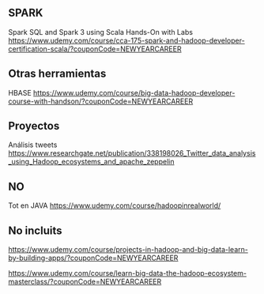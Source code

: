## SPARK

Spark SQL and Spark 3 using Scala Hands-On with Labs
https://www.udemy.com/course/cca-175-spark-and-hadoop-developer-certification-scala/?couponCode=NEWYEARCAREER


## Otras herramientas

HBASE
https://www.udemy.com/course/big-data-hadoop-developer-course-with-handson/?couponCode=NEWYEARCAREER

## Proyectos
Análisis tweets
https://www.researchgate.net/publication/338198026_Twitter_data_analysis_using_Hadoop_ecosystems_and_apache_zeppelin


## NO

Tot en JAVA
https://www.udemy.com/course/hadoopinrealworld/

## No incluits
https://www.udemy.com/course/projects-in-hadoop-and-big-data-learn-by-building-apps/?couponCode=NEWYEARCAREER

https://www.udemy.com/course/learn-big-data-the-hadoop-ecosystem-masterclass/?couponCode=NEWYEARCAREER